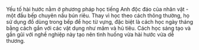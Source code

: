 Yếu tố hài hước nằm ở phương pháp học tiếng Anh độc đáo của nhân vật - một đầu bếp chuyên nấu bún riêu. Thay vì học theo cách thông thường, họ sử dụng đồ dùng trong bếp để học từ vựng, đặc biệt là cách học ngày tháng bằng cách gắn với các vật dụng như mâm và hủ tiêu. Cách học sáng tạo và gần gũi với nghề nghiệp này tạo nên tình huống vừa hài hước vừa dễ thương.